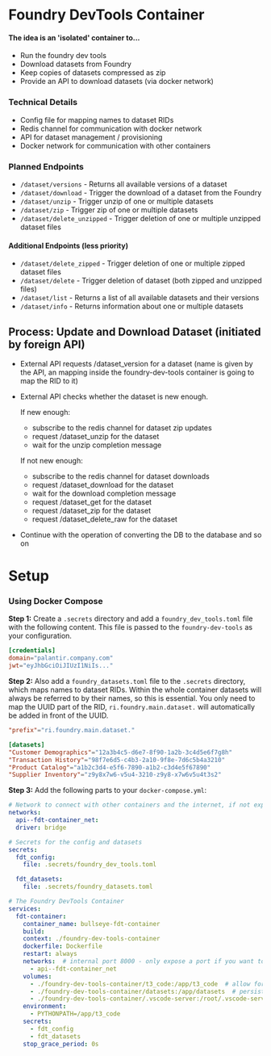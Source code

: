 # Foundry DevTools Container

#### The idea is an 'isolated' container to...

- Run the foundry dev tools
- Download datasets from Foundry
- Keep copies of datasets compressed as zip
- Provide an API to download datasets (via docker network) 

### Technical Details

- Config file for mapping names to dataset RIDs
- Redis channel for communication with docker network
- API for dataset management / provisioning
- Docker network for communication with other containers

### Planned Endpoints

- `/dataset/versions` - Returns all available versions of a dataset
- `/dataset/download` - Trigger the download of a dataset from the Foundry
- `/dataset/unzip` - Trigger unzip of one or multiple datasets
- `/dataset/zip` - Trigger zip of one or multiple datasets
- `/dataset/delete_unzipped` - Trigger deletion of one or multiple unzipped dataset files

#### Additional Endpoints (less priority)

- `/dataset/delete_zipped` - Trigger deletion of one or multiple zipped dataset files
- `/dataset/delete` - Trigger deletion of dataset (both zipped and unzipped files)
- `/dataset/list` - Returns a list of all available datasets and their versions
- `/dataset/info` - Returns information about one or multiple datasets

## Process: Update and Download Dataset (initiated by foreign API)

  - External API requests /dataset_version for a dataset (name is given by the API, an mapping inside the foundry-dev-tools container is going to map the RID to it)

  - External API checks whether the dataset is new enough.

    If new enough:

      - subscribe to the redis channel for dataset zip updates
      - request /dataset_unzip for the dataset
      - wait for the unzip completion message

    If not new enough:

      - subscribe to the redis channel for dataset downloads
      - request /dataset_download for the dataset
      - wait for the download completion message
      - request /dataset_get for the dataset
      - request /dataset_zip for the dataset
      - request /dataset_delete_raw for the dataset

  - Continue with the operation of converting the DB to the database and so on

# Setup

### Using Docker Compose


<b>Step 1:</b> Create a `.secrets` directory and add a `foundry_dev_tools.toml` file with the following content. This file is passed to the `foundry-dev-tools` as your configuration.

```toml
[credentials]
domain="palantir.company.com"
jwt="eyJhbGciOiJIUzI1NiIs..."
```


<b>Step 2:</b> Also add a `foundry_datasets.toml` file to the `.secrets` directory, which maps names to dataset RIDs. Within the whole container datasets will always be referred to by their names, so this is essential. You only need to map the UUID part of the RID, `ri.foundry.main.dataset.` will automatically be added in front of the UUID.

```toml
"prefix"="ri.foundry.main.dataset."

[datasets]
"Customer Demographics"="12a3b4c5-d6e7-8f90-1a2b-3c4d5e6f7g8h"
"Transaction History"="98f7e6d5-c4b3-2a10-9f8e-7d6c5b4a3210"
"Product Catalog"="a1b2c3d4-e5f6-7890-a1b2-c3d4e5f67890"
"Supplier Inventory"="z9y8x7w6-v5u4-3210-z9y8-x7w6v5u4t3s2"
```

<b>Step 3:</b> Add the following parts to your `docker-compose.yml`:

```yaml
# Network to connect with other containers and the internet, if not exposing a port
networks:
  api--fdt-container_net:
  driver: bridge

# Secrets for the config and datasets
secrets:
  fdt_config:
    file: .secrets/foundry_dev_tools.toml

  fdt_datasets:
    file: .secrets/foundry_datasets.toml

# The Foundry DevTools Container
services:
  fdt-container:
    container_name: bullseye-fdt-container
    build:
    context: ./foundry-dev-tools-container
    dockerfile: Dockerfile
    restart: always
    networks:  # internal port 8000 - only expose a port if you want to access it outside of the Docker network
      - api--fdt-container_net
    volumes:
      - ./foundry-dev-tools-container/t3_code:/app/t3_code  # allow for code adjustments
      - ./foundry-dev-tools-container/datasets:/app/datasets  # persistent dataset storage
      - ./foundry-dev-tools-container/.vscode-server:/root/.vscode-server  # faster access to the container
    environment:
      - PYTHONPATH=/app/t3_code
    secrets:
      - fdt_config
      - fdt_datasets
    stop_grace_period: 0s
```